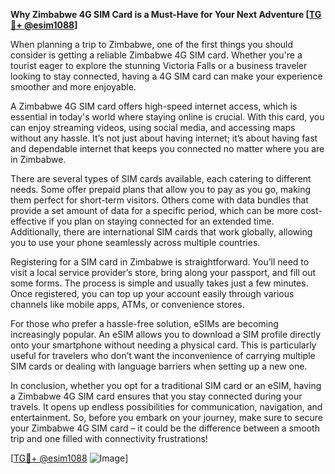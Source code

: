 **Why Zimbabwe 4G SIM Card is a Must-Have for Your Next Adventure [[TG💪+ @esim1088](https://t.me/s/esim1088)]**

When planning a trip to Zimbabwe, one of the first things you should consider is getting a reliable Zimbabwe 4G SIM card. Whether you're a tourist eager to explore the stunning Victoria Falls or a business traveler looking to stay connected, having a 4G SIM card can make your experience smoother and more enjoyable. 

A Zimbabwe 4G SIM card offers high-speed internet access, which is essential in today's world where staying online is crucial. With this card, you can enjoy streaming videos, using social media, and accessing maps without any hassle. It’s not just about having internet; it’s about having fast and dependable internet that keeps you connected no matter where you are in Zimbabwe.

There are several types of SIM cards available, each catering to different needs. Some offer prepaid plans that allow you to pay as you go, making them perfect for short-term visitors. Others come with data bundles that provide a set amount of data for a specific period, which can be more cost-effective if you plan on staying connected for an extended time. Additionally, there are international SIM cards that work globally, allowing you to use your phone seamlessly across multiple countries.

Registering for a SIM card in Zimbabwe is straightforward. You’ll need to visit a local service provider’s store, bring along your passport, and fill out some forms. The process is simple and usually takes just a few minutes. Once registered, you can top up your account easily through various channels like mobile apps, ATMs, or convenience stores.

For those who prefer a hassle-free solution, eSIMs are becoming increasingly popular. An eSIM allows you to download a SIM profile directly onto your smartphone without needing a physical card. This is particularly useful for travelers who don’t want the inconvenience of carrying multiple SIM cards or dealing with language barriers when setting up a new one.

In conclusion, whether you opt for a traditional SIM card or an eSIM, having a Zimbabwe 4G SIM card ensures that you stay connected during your travels. It opens up endless possibilities for communication, navigation, and entertainment. So, before you embark on your journey, make sure to secure your Zimbabwe 4G SIM card – it could be the difference between a smooth trip and one filled with connectivity frustrations!

[[TG💪+ @esim1088](https://t.me/s/esim1088) ![Image](https://i.postimg.cc/Y0z9fWf4/image.png)]
